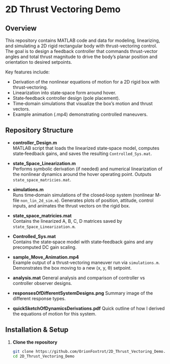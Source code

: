 # 2D Thrust Vectoring Demo

## Overview

This repository contains MATLAB code and data for modeling, linearizing, and simulating a 2D rigid rectangular body with thrust-vectoring control. The goal is to design a feedback controller that commands thrust-vector angles and total thrust magnitude to drive the body’s planar position and orientation to desired setpoints.

Key features include:
- Derivation of the nonlinear equations of motion for a 2D rigid box with thrust‐vectoring.
- Linearization into state‐space form around hover.
- State‐feedback controller design (pole placement).
- Time‐domain simulations that visualize the box’s motion and thrust vectors.
- Example animation (.mp4) demonstrating controlled maneuvers.

## Repository Structure


- **controller_Design.m**  
  MATLAB script that loads the linearized state‐space model, computes state‐feedback gains, and saves the resulting `Controlled_Sys.mat`.

- **state_Space_Linearization.m**  
  Performs symbolic derivation (if needed) and numerical linearization of the nonlinear dynamics around the hover operating point. Outputs `state_space_matricies.mat`.

- **simulations.m**  
  Runs time‐domain simulations of the closed‐loop system (nonlinear M‐file `non_lin_2d_sim.m`). Generates plots of position, attitude, control inputs, and animates the thrust vectors on the rigid box.

- **state_space_matricies.mat**  
  Contains the linearized A, B, C, D matrices saved by `state_Space_Linearization.m`.

- **Controlled_Sys.mat**  
  Contains the state‐space model with state‐feedback gains and any precomputed DC gain scaling.

- **sample_Move_Animation.mp4**  
  Example output of a thrust‐vectoring maneuver run via `simulations.m`. Demonstrates the box moving to a new (x, y, θ) setpoint.
  
- **analysis.mat**
  General analysis and comparison of controller vs controller observer designs.
  
- **responsesOfDifferentSystemDesigns.png**
  Summary image of the different response types.

- **quickSketchOfDynamicsDerivations.pdf**
  Quick outline of how I derived the equations of motion for this system.
  


## Installation & Setup

1. **Clone the repository**  
   ```bash
   git clone https://github.com/OrionFoxtrot/2D_Thrust_Vectoring_Demo.git
   cd 2D_Thrust_Vectoring_Demo
